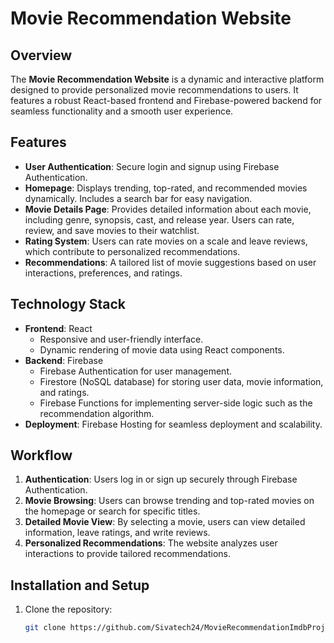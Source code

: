 # Movie Recommendation Website

## Overview
The **Movie Recommendation Website** is a dynamic and interactive platform designed to provide personalized movie recommendations to users. It features a robust React-based frontend and Firebase-powered backend for seamless functionality and a smooth user experience.

## Features
- **User Authentication**: Secure login and signup using Firebase Authentication.
- **Homepage**: Displays trending, top-rated, and recommended movies dynamically. Includes a search bar for easy navigation.
- **Movie Details Page**: Provides detailed information about each movie, including genre, synopsis, cast, and release year. Users can rate, review, and save movies to their watchlist.
- **Rating System**: Users can rate movies on a scale and leave reviews, which contribute to personalized recommendations.
- **Recommendations**: A tailored list of movie suggestions based on user interactions, preferences, and ratings.

## Technology Stack
- **Frontend**: React
  - Responsive and user-friendly interface.
  - Dynamic rendering of movie data using React components.
- **Backend**: Firebase
  - Firebase Authentication for user management.
  - Firestore (NoSQL database) for storing user data, movie information, and ratings.
  - Firebase Functions for implementing server-side logic such as the recommendation algorithm.
- **Deployment**: Firebase Hosting for seamless deployment and scalability.

## Workflow
1. **Authentication**: Users log in or sign up securely through Firebase Authentication.
2. **Movie Browsing**: Users can browse trending and top-rated movies on the homepage or search for specific titles.
3. **Detailed Movie View**: By selecting a movie, users can view detailed information, leave ratings, and write reviews.
4. **Personalized Recommendations**: The website analyzes user interactions to provide tailored recommendations.

## Installation and Setup
1. Clone the repository:
   ```bash
   git clone https://github.com/Sivatech24/MovieRecommendationImdbProject.git
